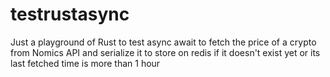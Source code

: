 # testrustasync

Just a playground of Rust to test async await to fetch the price of a crypto from Nomics API and serialize it to
store on redis if it doesn't exist yet or its last fetched time is more than 1 hour 
